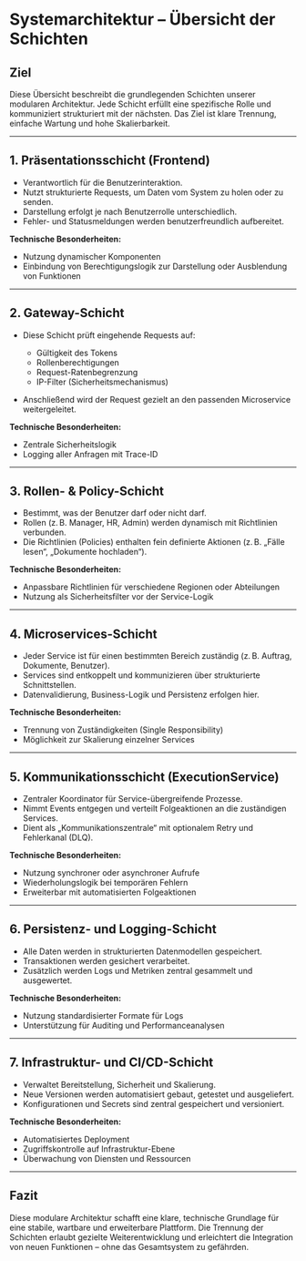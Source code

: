 # Systemarchitektur – Übersicht der Schichten

## Ziel

Diese Übersicht beschreibt die grundlegenden Schichten unserer modularen Architektur. Jede Schicht erfüllt eine spezifische Rolle und kommuniziert strukturiert mit der nächsten. Das Ziel ist klare Trennung, einfache Wartung und hohe Skalierbarkeit.

---

## 1. Präsentationsschicht (Frontend)

- Verantwortlich für die Benutzerinteraktion.
- Nutzt strukturierte Requests, um Daten vom System zu holen oder zu senden.
- Darstellung erfolgt je nach Benutzerrolle unterschiedlich.
- Fehler- und Statusmeldungen werden benutzerfreundlich aufbereitet.

**Technische Besonderheiten:**
- Nutzung dynamischer Komponenten
- Einbindung von Berechtigungslogik zur Darstellung oder Ausblendung von Funktionen

---

## 2. Gateway-Schicht

- Diese Schicht prüft eingehende Requests auf:
  - Gültigkeit des Tokens
  - Rollenberechtigungen
  - Request-Ratenbegrenzung
  - IP-Filter (Sicherheitsmechanismus)

- Anschließend wird der Request gezielt an den passenden Microservice weitergeleitet.

**Technische Besonderheiten:**
- Zentrale Sicherheitslogik
- Logging aller Anfragen mit Trace-ID

---

## 3. Rollen- & Policy-Schicht

- Bestimmt, was der Benutzer darf oder nicht darf.
- Rollen (z. B. Manager, HR, Admin) werden dynamisch mit Richtlinien verbunden.
- Die Richtlinien (Policies) enthalten fein definierte Aktionen (z. B. „Fälle lesen“, „Dokumente hochladen“).

**Technische Besonderheiten:**
- Anpassbare Richtlinien für verschiedene Regionen oder Abteilungen
- Nutzung als Sicherheitsfilter vor der Service-Logik

---

## 4. Microservices-Schicht

- Jeder Service ist für einen bestimmten Bereich zuständig (z. B. Auftrag, Dokumente, Benutzer).
- Services sind entkoppelt und kommunizieren über strukturierte Schnittstellen.
- Datenvalidierung, Business-Logik und Persistenz erfolgen hier.

**Technische Besonderheiten:**
- Trennung von Zuständigkeiten (Single Responsibility)
- Möglichkeit zur Skalierung einzelner Services

---

## 5. Kommunikationsschicht (ExecutionService)

- Zentraler Koordinator für Service-übergreifende Prozesse.
- Nimmt Events entgegen und verteilt Folgeaktionen an die zuständigen Services.
- Dient als „Kommunikationszentrale“ mit optionalem Retry und Fehlerkanal (DLQ).

**Technische Besonderheiten:**
- Nutzung synchroner oder asynchroner Aufrufe
- Wiederholungslogik bei temporären Fehlern
- Erweiterbar mit automatisierten Folgeaktionen

---

## 6. Persistenz- und Logging-Schicht

- Alle Daten werden in strukturierten Datenmodellen gespeichert.
- Transaktionen werden gesichert verarbeitet.
- Zusätzlich werden Logs und Metriken zentral gesammelt und ausgewertet.

**Technische Besonderheiten:**
- Nutzung standardisierter Formate für Logs
- Unterstützung für Auditing und Performanceanalysen

---

## 7. Infrastruktur- und CI/CD-Schicht

- Verwaltet Bereitstellung, Sicherheit und Skalierung.
- Neue Versionen werden automatisiert gebaut, getestet und ausgeliefert.
- Konfigurationen und Secrets sind zentral gespeichert und versioniert.

**Technische Besonderheiten:**
- Automatisiertes Deployment
- Zugriffskontrolle auf Infrastruktur-Ebene
- Überwachung von Diensten und Ressourcen

---

## Fazit

Diese modulare Architektur schafft eine klare, technische Grundlage für eine stabile, wartbare und erweiterbare Plattform. Die Trennung der Schichten erlaubt gezielte Weiterentwicklung und erleichtert die Integration von neuen Funktionen – ohne das Gesamtsystem zu gefährden.